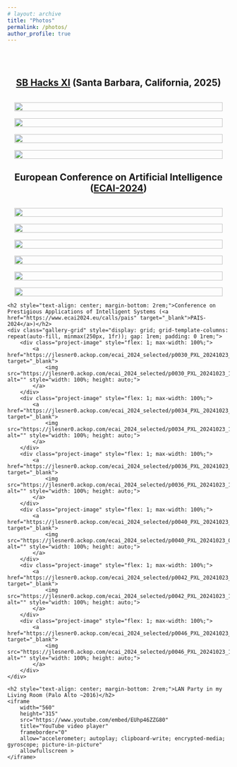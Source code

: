 ```yaml
---
# layout: archive
title: "Photos"
permalink: /photos/
author_profile: true
---
```

<!-- {% include base_path %} -->
<!-- <hr>  -->
<div class="gallery" style="padding: 2rem 0;">
    <h2 style="text-align: center; margin-bottom: 2rem;"><a href="https://sb-hacks-xi.devpost.com/" target="_blank">SB Hacks XI</a> (Santa Barbara, California, 2025)</h2>
    <div class="gallery-grid" style="display: grid; grid-template-columns: repeat(auto-fill, minmax(250px, 1fr)); gap: 1rem; padding: 0 1rem;">
        <div class="project-image" style="flex: 1; max-width: 100%;">
            <a href="https://jlesner0.ackop.com/sbhack_2025_selected/p0005_sbhack_countdown.jpg" target="_blank">  
                <img src="https://jlesner0.ackop.com/sbhack_2025_selected/p0005_sbhack_countdown.jpg" alt="" style="width: 100%; height: auto;">
            </a>
        </div>
        <div class="project-image" style="flex: 1; max-width: 100%;">
            <a href="https://jlesner0.ackop.com/sbhack_2025_selected/p0010_PXL_20250111_170808323.jpg" target="_blank">  
                <img src="https://jlesner0.ackop.com/sbhack_2025_selected/p0010_PXL_20250111_170808323.jpg" alt="" style="width: 100%; height: auto;">
            </a>
        </div>
        <!-- <div class="project-image" style="flex: 1; max-width: 100%;">
            <a href="https://jlesner0.ackop.com/sbhack_2025_selected/p0020_PXL_20250112_162934509.jpg" target="_blank">  
                <img src="https://jlesner0.ackop.com/sbhack_2025_selected/p0020_PXL_20250112_162934509.jpg" alt="" style="width: 100%; height: auto;">
            </a>
        </div> -->
        <div class="project-image" style="flex: 1; max-width: 100%;">
            <a href="https://jlesner0.ackop.com/sbhack_2025_selected/p0030_PXL_20250112_165519968.jpg" target="_blank">  
                <img src="https://jlesner0.ackop.com/sbhack_2025_selected/p0030_PXL_20250112_165519968.jpg" alt="" style="width: 100%; height: auto;">
            </a>
        </div>
        <div class="project-image" style="flex: 1; max-width: 100%;">
            <a href="https://jlesner0.ackop.com/sbhack_2025_selected/p0040_PXL_20250112_202341354.jpg" target="_blank">  
                <img src="https://jlesner0.ackop.com/sbhack_2025_selected/p0040_PXL_20250112_202341354.jpg" alt="" style="width: 100%; height: auto;">
            </a>
        </div>
        <!--  -->
        <!-- <div class="project-image" style="flex: 1; max-width: 100%;">
            <a href="https://jlesner0.ackop.com/sbhack_2025_selected/p0010_sbhack2025.jpg" target="_blank">  
                <img src="https://jlesner0.ackop.com/sbhack_2025_selected/p0010_sbhack2025.jpg" alt="" style="width: 100%; height: auto;">
            </a>
        </div>
        <div class="project-image" style="flex: 1; max-width: 100%;">
            <a href="https://jlesner0.ackop.com/sbhack_2025_selected/p0020_sbhack2025.jpg" target="_blank">  
                <img src="https://jlesner0.ackop.com/sbhack_2025_selected/p0020_sbhack2025.jpg" alt="" style="width: 100%; height: auto;">
            </a>
        </div>
        <div class="project-image" style="flex: 1; max-width: 100%;">
            <a href="https://jlesner0.ackop.com/sbhack_2025_selected/p0030_sbhack2025.jpg" target="_blank">  
                <img src="https://jlesner0.ackop.com/sbhack_2025_selected/p0030_sbhack2025.jpg" alt="" style="width: 100%; height: auto;">
            </a>
        </div>
        <div class="project-image" style="flex: 1; max-width: 100%;">
            <a href="https://jlesner0.ackop.com/sbhack_2025_selected/p0030_sbhack2025.jpg" target="_blank">  
                <img src="https://jlesner0.ackop.com/sbhack_2025_selected/p0030_sbhack2025.jpg" alt="" style="width: 100%; height: auto;">
            </a>
        </div> -->
    </div>
    <h2 style="text-align: center; margin-bottom: 2rem;">European Conference on Artificial Intelligence (<a href="https://www.ecai2024.eu/calls/demos" target="_blank">ECAI-2024</a>)</h2>
    <div class="gallery-grid" style="display: grid; grid-template-columns: repeat(auto-fill, minmax(250px, 1fr)); gap: 1rem; padding: 0 1rem;">
        <div class="project-image" style="flex: 1; max-width: 100%;">
            <a href="https://jlesner0.ackop.com/ecai_2024_selected/p0015_PXL_20241022_124842733.jpg" target="_blank">  
                <img src="https://jlesner0.ackop.com/ecai_2024_selected/p0015_PXL_20241022_124842733.jpg" alt="" style="width: 100%; height: auto;">
            </a>
        </div>
        <div class="project-image" style="flex: 1; max-width: 100%;">
            <a href="https://jlesner0.ackop.com/ecai_2024_selected/p0017_PXL_20241022_130426435.jpg" target="_blank">  
                <img src="https://jlesner0.ackop.com/ecai_2024_selected/p0017_PXL_20241022_130426435.jpg" alt="" style="width: 100%; height: auto;">
            </a>
        </div>
        <div class="project-image" style="flex: 1; max-width: 100%;">
            <a href="https://jlesner0.ackop.com/ecai_2024_selected/p0020_PXL_20241022_112416350.jpg" target="_blank">  
                <img src="https://jlesner0.ackop.com/ecai_2024_selected/p0020_PXL_20241022_112416350.jpg" alt="" style="width: 100%; height: auto;">
            </a>
        </div>
        <div class="project-image" style="flex: 1; max-width: 100%;">
            <a href="https://jlesner0.ackop.com/ecai_2024_selected/p0023_PXL_20241022_130701721.jpg" target="_blank">  
                <img src="https://jlesner0.ackop.com/ecai_2024_selected/p0023_PXL_20241022_130701721.jpg" alt="" style="width: 100%; height: auto;">
            </a>
        </div>
        <div class="project-image" style="flex: 1; max-width: 100%;">
            <a href="https://jlesner0.ackop.com/ecai_2024_selected/p0025_PXL_20241022_111756443.MP.jpg" target="_blank">  
                <img src="https://jlesner0.ackop.com/ecai_2024_selected/p0025_PXL_20241022_111756443.MP.jpg" alt="" style="width: 100%; height: auto;">
            </a>
        </div>
        <div class="project-image" style="flex: 1; max-width: 100%;">
            <a href="https://jlesner0.ackop.com/ecai_2024_selected/p0028_PXL_20241022_154459365.jpg" target="_blank">  
                <img src="https://jlesner0.ackop.com/ecai_2024_selected/p0028_PXL_20241022_154459365.jpg" alt="" style="width: 100%; height: auto;">
            </a>
        </div>
    </div>
    
    <h2 style="text-align: center; margin-bottom: 2rem;">Conference on Prestigious Applications of Intelligent Systems (<a href="https://www.ecai2024.eu/calls/pais" target="_blank">PAIS-2024</a>)</h2>
    <div class="gallery-grid" style="display: grid; grid-template-columns: repeat(auto-fill, minmax(250px, 1fr)); gap: 1rem; padding: 0 1rem;">
        <div class="project-image" style="flex: 1; max-width: 100%;">
            <a href="https://jlesner0.ackop.com/ecai_2024_selected/p0030_PXL_20241023_131053269.jpg" target="_blank">  
                <img src="https://jlesner0.ackop.com/ecai_2024_selected/p0030_PXL_20241023_131053269.jpg" alt="" style="width: 100%; height: auto;">
            </a>
        </div>
        <div class="project-image" style="flex: 1; max-width: 100%;">
            <a href="https://jlesner0.ackop.com/ecai_2024_selected/p0034_PXL_20241023_131059695.jpg" target="_blank">  
                <img src="https://jlesner0.ackop.com/ecai_2024_selected/p0034_PXL_20241023_131059695.jpg" alt="" style="width: 100%; height: auto;">
            </a>
        </div>
        <div class="project-image" style="flex: 1; max-width: 100%;">
            <a href="https://jlesner0.ackop.com/ecai_2024_selected/p0036_PXL_20241023_131130872.jpg" target="_blank">  
                <img src="https://jlesner0.ackop.com/ecai_2024_selected/p0036_PXL_20241023_131130872.jpg" alt="" style="width: 100%; height: auto;">
            </a>
        </div>
        <div class="project-image" style="flex: 1; max-width: 100%;">
            <a href="https://jlesner0.ackop.com/ecai_2024_selected/p0040_PXL_20241023_080957423_b.jpg" target="_blank">  
                <img src="https://jlesner0.ackop.com/ecai_2024_selected/p0040_PXL_20241023_080957423_b.jpg" alt="" style="width: 100%; height: auto;">
            </a>
        </div>
        <div class="project-image" style="flex: 1; max-width: 100%;">
            <a href="https://jlesner0.ackop.com/ecai_2024_selected/p0042_PXL_20241023_103509052_b.jpg" target="_blank">  
                <img src="https://jlesner0.ackop.com/ecai_2024_selected/p0042_PXL_20241023_103509052_b.jpg" alt="" style="width: 100%; height: auto;">
            </a>
        </div>
        <div class="project-image" style="flex: 1; max-width: 100%;">
            <a href="https://jlesner0.ackop.com/ecai_2024_selected/p0046_PXL_20241023_135515452.jpg" target="_blank">  
                <img src="https://jlesner0.ackop.com/ecai_2024_selected/p0046_PXL_20241023_135515452.jpg" alt="" style="width: 100%; height: auto;">
            </a>
        </div>
    </div>

    <h2 style="text-align: center; margin-bottom: 2rem;">LAN Party in my Living Room (Palo Alto ~2016)</h2>
    <iframe 
        width="560" 
        height="315" 
        src="https://www.youtube.com/embed/EUhp46ZZG80" 
        title="YouTube video player" 
        frameborder="0" 
        allow="accelerometer; autoplay; clipboard-write; encrypted-media; gyroscope; picture-in-picture" 
        allowfullscreen >
    </iframe>
</div>